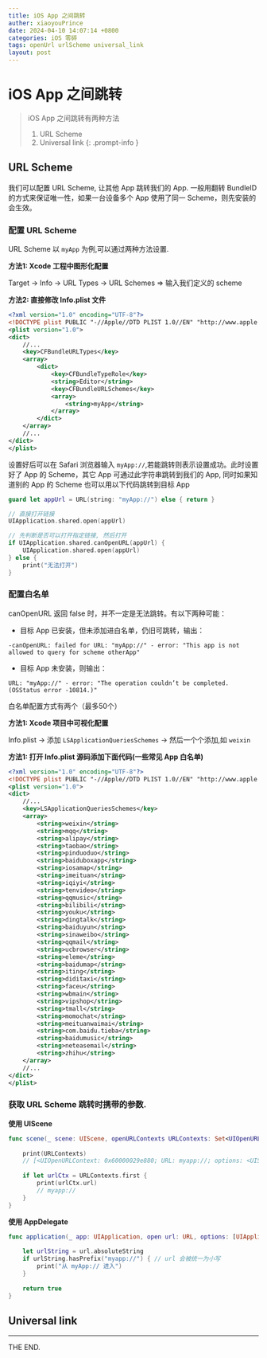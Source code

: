```yaml
---
title: iOS App 之间跳转
auther: xiaoyouPrince
date: 2024-04-10 14:07:14 +0800
categories: iOS 零碎
tags: openUrl urlScheme universal_link
layout: post
---
```


# iOS App 之间跳转

> iOS App 之间跳转有两种方法 
> 1. URL Scheme 
> 2. Universal link
{: .prompt-info }

## URL Scheme

我们可以配置 URL Scheme, 让其他 App 跳转我们的 App. 一般用翻转 BundleID 的方式来保证唯一性，如果一台设备多个 App 使用了同一 Scheme，则先安装的会生效。

### 配置 URL Scheme

URL Scheme 以 `myApp` 为例,可以通过两种方法设置.

**方法1: Xcode 工程中图形化配置**

Target -> Info -> URL Types -> URL Schemes => 输入我们定义的 scheme

**方法2: 直接修改 Info.plist 文件**

```xml
<?xml version="1.0" encoding="UTF-8"?>
<!DOCTYPE plist PUBLIC "-//Apple//DTD PLIST 1.0//EN" "http://www.apple.com/DTDs/PropertyList-1.0.dtd">
<plist version="1.0">
<dict>
	//...
	<key>CFBundleURLTypes</key>
	<array>
		<dict>
			<key>CFBundleTypeRole</key>
			<string>Editor</string>
			<key>CFBundleURLSchemes</key>
			<array>
				<string>myApp</string>
			</array>
		</dict>
	</array>
	//...
</dict>
</plist>
```

设置好后可以在 Safari 浏览器输入 `myApp://`,若能跳转则表示设置成功。此时设置好了 App 的 Scheme，其它 App 可通过此字符串跳转到我们的 App, 同时如果知道别的 App 的 Scheme 也可以用以下代码跳转到目标 App

```swift
guard let appUrl = URL(string: "myApp://") else { return }

// 直接打开链接
UIApplication.shared.open(appUrl)

// 先判断是否可以打开指定链接, 然后打开
if UIApplication.shared.canOpenURL(appUrl) {
    UIApplication.shared.open(appUrl)
} else {
    print("无法打开")
}
```

### 配置白名单

canOpenURL 返回 false 时，并不一定是无法跳转。有以下两种可能：

- 目标 App 已安装，但未添加进白名单，仍旧可跳转，输出：

```
-canOpenURL: failed for URL: "myApp://" - error: "This app is not allowed to query for scheme otherApp"
```

- 目标 App 未安装，则输出：

```
URL: "myApp://" - error: "The operation couldn’t be completed. (OSStatus error -10814.)"
``` 

白名单配置方式有两个（最多50个）

**方法1: Xcode 项目中可视化配置**

Info.plist -> 添加 `LSApplicationQueriesSchemes` -> 然后一个个添加,如 `weixin`

**方法1: 打开 Info.plist 源码添加下面代码(一些常见 App 白名单)**

```xml
<?xml version="1.0" encoding="UTF-8"?>
<!DOCTYPE plist PUBLIC "-//Apple//DTD PLIST 1.0//EN" "http://www.apple.com/DTDs/PropertyList-1.0.dtd">
<plist version="1.0">
<dict>
	//...
	<key>LSApplicationQueriesSchemes</key>
	<array>
		<string>weixin</string>
		<string>mqq</string>
		<string>alipay</string>
		<string>taobao</string>
		<string>pinduoduo</string>
		<string>baiduboxapp</string>
		<string>iosamap</string>
		<string>imeituan</string>
		<string>iqiyi</string>
		<string>tenvideo</string>
		<string>qqmusic</string>
		<string>bilibili</string>
		<string>youku</string>
		<string>dingtalk</string>
		<string>baiduyun</string>
		<string>sinaweibo</string>
		<string>qqmail</string>
		<string>ucbrowser</string>
		<string>eleme</string>
		<string>baidumap</string>
		<string>iting</string>
		<string>diditaxi</string>
		<string>faceu</string>
		<string>wbmain</string>
		<string>vipshop</string>
		<string>tmall</string>
		<string>momochat</string>
		<string>meituanwaimai</string>
		<string>com.baidu.tieba</string>
		<string>baidumusic</string>
		<string>neteasemail</string>
		<string>zhihu</string>
	</array>
	//...
</dict>
</plist>

```

### 获取 URL Scheme 跳转时携带的参数. 

**使用 UIScene**

```swift
func scene(_ scene: UIScene, openURLContexts URLContexts: Set<UIOpenURLContext>) {
    
    print(URLContexts)
    // [<UIOpenURLContext: 0x60000029e880; URL: myapp://; options: <UISceneOpenURLOptions: 0x60000176eb00; sourceApp: (null); annotation: (null); openInPlace: NO; _eventAttribution: (null)>>]
    
    if let urlCtx = URLContexts.first {
        print(urlCtx.url)
        // myapp://
    }
}
```

**使用 AppDelegate**

```swift
func application(_ app: UIApplication, open url: URL, options: [UIApplication.OpenURLOptionsKey : Any] = [:]) -> Bool {
    
    let urlString = url.absoluteString
    if urlString.hasPrefix("myapp://") { // url 会被统一为小写
        print("从 myApp:// 进入")
    }
    
    return true
}
```


## Universal link




-----
THE END. 







